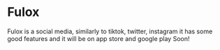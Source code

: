 # Fulox
Fulox is a social media, similarly to tiktok, twitter, instagram it has some good features and it will be on app store and google play Soon!
